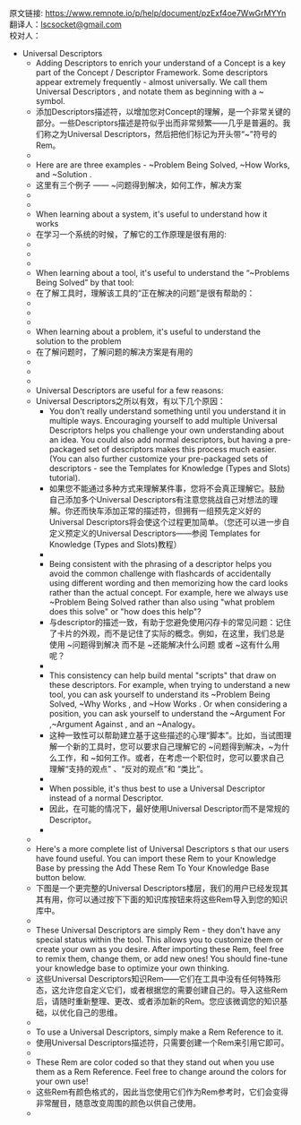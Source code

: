 原文链接: https://www.remnote.io/p/help/document/pzExf4oe7WwGrMYYn
翻译人：lscsocket@gmail.com  
校对人：
- Universal Descriptors
    - Adding Descriptors to enrich your understand of a Concept is a key part of the Concept / Descriptor Framework. Some descriptors appear extremely frequently - almost universally. We call them Universal Descriptors , and notate them as beginning with a ~ symbol.
    - 添加Descriptors描述符，以增加您对Concept的理解，是一个非常关键的部分。一些Descriptors描述是符似乎出而非常频繁——几乎是普遍的。我们称之为Universal Descriptors，然后把他们标记为开头带“~”符号的Rem。
    - 
    - Here are are three examples - ~Problem Being Solved, ~How Works, and ~Solution .
    - 这里有三个例子 —— ~问题得到解决，如何工作，解决方案
    - 
    - 
    - When learning about a system, it's useful to understand how it works
    - 在学习一个系统的时候，了解它的工作原理是很有用的:
    - 
    - 
    - 
    - When learning about a tool, it's useful to understand the “~Problems Being Solved”  by that tool:
    - 在了解工具时，理解该工具的“正在解决的问题”是很有帮助的：
    - 
    - 
    - 
    - When learning about a problem, it's useful to understand the solution to the problem
    - 在了解问题时，了解问题的解决方案是有用的
    - 
    - 
    - 
    - Universal Descriptors are useful for a few reasons:
    - Universal Descriptors之所以有效，有以下几个原因：
        - You don't really understand something until you understand it in multiple ways. Encouraging yourself to add multiple  Universal Descriptors helps you challenge your own understanding about an idea. You could also add normal descriptors, but having a pre-packaged set of descriptors makes this process much easier. (You can also further customize your pre-packaged sets of descriptors - see the  Templates for Knowledge (Types and Slots) tutorial).
        - 如果您不能通过多种方式来理解某件事，您将不会真正理解它。鼓励自己添加多个Universal Descriptors有注意您挑战自己对想法的理解。你还而快车添加正常的描述符，但拥有一组预先定义好的Universal Descriptors将会使这个过程更加简单。（您还可以进一步自定义预定义的Universal Descriptors——参阅 Templates for Knowledge (Types and Slots)教程）
        - 
        - Being consistent with the phrasing of a descriptor  helps you avoid the common challenge with flashcards of accidentally using different wording and then memorizing how the card looks rather than the actual concept. For example, here we always use ~Problem Being Solved  rather than also using "what problem does this solve" or "how does this help"?
        - 与descriptor的描述一致，有助于您避免使用闪存卡的常见问题：记住了卡片的外观，而不是记住了实际的概念。例如，在这里，我们总是使用 ~问题得到解决 而不是  ~还能解决什么问题 或者 ~这有什么用呢？
        - 
        - This consistency can help build mental "scripts" that draw on these descriptors. For example, when trying to understand a new tool, you can ask yourself to understand its ~Problem Being Solved, ~Why Works , and ~How Works . Or when considering a position, you can ask yourself to understand the ~Argument For ,~Argument Against  , and an ~Analogy。
        - 这种一致性可以帮助建立基于这些描述的心理“脚本”。比如，当试图理解一个新的工具时，您可以要求自己理解它的  ~问题得到解决，~为什么工作，和 ~如何工作。或者，在考虑一个职位时，您可以要求自己理解“支持的观点” 、“反对的观点”和 “类比”。
        - 
        - When possible, it's thus best to use a Universal Descriptor instead of a normal Descriptor.
        - 因此，在可能的情况下，最好使用Universal Descriptor而不是常规的Descriptor。
        - 
    - 
    - Here's a more complete list of Universal Descriptors s that our users have found useful. You can import these Rem to your Knowledge Base by pressing the  Add These Rem To Your Knowledge Base button below.
    - 下图是一个更完整的Universal Descriptors楼层，我们的用户已经发现其其有用，你可以通过按下下面的知识库按钮来将这些Rem导入到您的知识库中。
    - 
    - These Universal Descriptors are simply Rem - they don't have any special status within the tool. This allows you to customize them or create your own as you desire. After importing these Rem, feel free to remix them, change them, or add new ones! You should fine-tune your knowledge base to optimize your own thinking.
    - 这些Universal Descriptors知识Rem——它们在工具中没有任何特殊形态，这允许您自定义它们，或者根据您的需要创建自己的。导入这些Rem后，请随时重新整理、更改、或者添加新的Rem。您应该微调您的知识基础，以优化自己的思维。
    - 
    - To use a Universal Descriptors, simply make a  Rem Reference to it.
    - 使用Universal Descriptors描述符，只需要创建一个Rem来引用它即可。
    - 
    - These Rem are color coded so that they stand out when you use them as a Rem Reference. Feel free to change around the colors for your own use!
    - 这些Rem有颜色格式的，因此当您使用它们作为Rem参考时，它们会变得非常醒目，随意改变周围的颜色以供自己使用。
    - 
